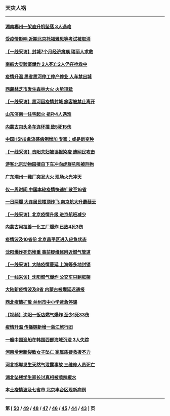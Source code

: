 ### 天灾人祸
---
#### [湖南郴州一架直升机坠落 3人遇难](../../pages/ncid280/n13338400.md) 
#### [受疫情影响 近期北京托福雅思等考试被取消](../../pages/ncid280/n13337577.md) 
#### [【一线采访】封城7个月经济瘫痪 瑞丽人求救](../../pages/ncid280/n13336350.md) 
#### [南航大实验室爆炸 2人死亡2人仍在抢救中](../../pages/ncid280/n13335750.md) 
#### [疫情升温 黑省黑河停工停产停业 人车禁出城](../../pages/ncid280/n13335031.md) 
#### [西藏林芝市发生森林大火 火势迅猛](../../pages/ncid280/n13333799.md) 
#### [【一线采访】黑河因疫情封城 旅客被禁止离开](../../pages/ncid280/n13333348.md) 
#### [山东济南一住宅起火 祖孙4人遇难](../../pages/ncid280/n13332156.md) 
#### [内蒙古包头多车连环撞 致5死15伤](../../pages/ncid280/n13330510.md) 
#### [中国H5N6禽流感病例增加 专家：或是新变种](../../pages/ncid280/n13330297.md) 
#### [【一线采访】贵阳夫妇被误报染疫 遭网民攻击](../../pages/ncid280/n13330226.md) 
#### [游客北京动物园擅自下车冲向虎群吼叫被刑拘](../../pages/ncid280/n13328020.md) 
#### [广东潮州一鞋厂突发大火 现场火光冲天](../../pages/ncid280/n13328004.md) 
#### [仅一周时间 中国本轮疫情快速扩散至16省](../../pages/ncid280/n13326676.md) 
#### [一日两爆 大连居民楼顶炸飞 南京航大升蘑菇云](../../pages/ncid280/n13326057.md) 
#### [【一线采访】北京疫情升级 进京航班减少](../../pages/ncid280/n13324281.md) 
#### [内蒙古阿拉善一化工厂爆炸 已致4死3伤](../../pages/ncid280/n13323884.md) 
#### [疫情波及10省份 北京昌平区进入应急状态](../../pages/ncid280/n13322389.md) 
#### [沈阳爆炸死伤惨重 事前疑维修附近燃气管道](../../pages/ncid280/n13322106.md) 
#### [【一线采访】大陆疫情蔓延 上海等多地封锁](../../pages/ncid280/n13320310.md) 
#### [【一线采访】沈阳燃气爆炸 公交车只剩框架](../../pages/ncid280/n13319584.md) 
#### [大陆新疫情波及8省 内蒙古被爆延迟通报](../../pages/ncid280/n13318107.md) 
#### [西北疫情扩散 兰州市中小学紧急停课](../../pages/ncid280/n13319288.md) 
#### [【视频】沈阳一饭店燃气爆炸 至少1死33伤](../../pages/ncid280/n13318699.md) 
#### [疫情升温 传播链新增一浙江旅行团](../../pages/ncid280/n13317119.md) 
#### [一艘中国渔船在韩国西部海域沉没 3人失踪](../../pages/ncid280/n13316492.md) 
#### [河南滑索断裂致女子坠亡 家属质疑救援不力](../../pages/ncid280/n13315212.md) 
#### [河北邯郸发生天然气泄露事故 三维修人员死亡](../../pages/ncid280/n13315360.md) 
#### [湖北坠楼学生家长讨真相被喷辣椒水](../../pages/ncid280/n13314515.md) 
#### [本土疫情波及七省市 北京丰台区现新病例](../../pages/ncid280/n13314348.md) 

---
#### 第 [ [50](./50.md) / [49](./49.md) / [48](./48.md) / [47](./47.md) / [46](./46.md) / [45](./45.md) / [44](./44.md) / [43](./43.md) ] 页
